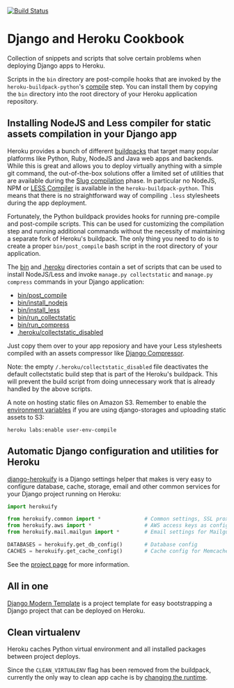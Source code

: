 
[![Build Status](https://travis-ci.org/vikalpindia/vikalp.png?branch=master)](https://travis-ci.org/vikalpindia/vikalp)

Django and Heroku Cookbook
==========================

Collection of snippets and scripts that solve certain problems when deploying
Django apps to Heroku.

Scripts in the `bin` directory are post-compile hooks that are invoked by
the `heroku-buildpack-python`'s
[compile](https://github.com/heroku/heroku-buildpack-python/blob/master/bin/compile)
step. You can install them by copying the `bin` directory into the root
directory of your Heroku application repository.

Installing NodeJS and Less compiler for static assets compilation in your Django app
------------------------------------------------------------------------------------

Heroku provides a bunch of different
[buildpacks](https://devcenter.heroku.com/articles/buildpacks) that target many
popular platforms like Python, Ruby, NodeJS and Java web apps and backends.
While this is great and allows you to deploy virtually anything with a simple
git command, the out-of-the-box solutions offer a limited set of utilities
that are available during the
[Slug compilation](https://devcenter.heroku.com/articles/slug-compiler) phase.
In particular no NodeJS, NPM or [LESS Compiler](http://lesscss.org/)
is available in the `heroku-buildpack-python`. This means that there
is no straightforward way of compiling `.less` stylesheets during
the app deployment.

Fortunately, the Python buildpack provides hooks for running pre-compile
and post-compile scripts. This can be used for customizing the compilation
step and running additional commands without the necessity of maintaining
a separate fork of Heroku's buildpack.
The only thing you need to do is to create a proper `bin/post_compile` bash
script in the root directory of your application.

The [bin](https://github.com/nigma/heroku-django-cookbook/tree/master/bin) and
[.heroku](https://github.com/nigma/heroku-django-cookbook/tree/master/.heroku) directories
contain a set of scripts that can be used to install NodeJS/Less and invoke
`manage.py collectstatic` and `manage.py compress` commands in your Django application:

- [bin/post_compile](https://github.com/nigma/heroku-django-cookbook/tree/master/bin/post_compile)
- [bin/install_nodejs](https://github.com/nigma/heroku-django-cookbook/tree/master/bin/install_nodejs)
- [bin/install_less](https://github.com/nigma/heroku-django-cookbook/tree/master/bin/install_less)
- [bin/run_collectstatic](https://github.com/nigma/heroku-django-cookbook/tree/master/bin/run_collectstatic)
- [bin/run_compress](https://github.com/nigma/heroku-django-cookbook/tree/master/bin/run_compress)
- [.heroku/collectstatic_disabled](https://github.com/nigma/heroku-django-cookbook/tree/master/.heroku/collectstatic_disabled)

Just copy them over to your app reposiory and have your Less stylesheets
compiled with an assets compressor like
[Django Compressor](https://github.com/jezdez/django_compressor).

Note: the empty ``/.heroku/collectstatic_disabled`` file deactivates the default collectstatic
build step that is part of the Heroku's buildpack. This will prevent the build script from doing
unnecessary work that is already handled by the above scripts.

A note on hosting static files on Amazon S3. Remember to enable the
[environment variables](https://devcenter.heroku.com/articles/django-assets#config-vars-during-build)
if you are using django-storages and uploading static assets to S3:

`heroku labs:enable user-env-compile`


Automatic Django configuration and utilities for Heroku
-------------------------------------------------------

[django-herokuify](https://github.com/nigma/django-herokuify) is a Django settings helper
that makes is very easy to configure database, cache, storage, email and other
common services for your Django project running on Heroku:

```python
import herokuify

from herokuify.common import *              # Common settings, SSL proxy header
from herokuify.aws import *                 # AWS access keys as configured in env
from herokuify.mail.mailgun import *        # Email settings for Mailgun add-on

DATABASES = herokuify.get_db_config()       # Database config
CACHES = herokuify.get_cache_config()       # Cache config for Memcache/MemCachier
```

See the [project page](https://github.com/nigma/django-herokuify) for more information.

All in one
----------

[Django Modern Template](https://github.com/nigma/django-modern-template) is a project
template for easy bootstrapping a Django project that can be deployed on Heroku.

Clean virtualenv
----------------

Heroku caches Python virtual environment and all installed packages between
project deploys.

Since the ``CLEAN_VIRTUALENV`` flag has been removed from the buildpack,
currently the only way to clean app cache is by
[changing the runtime](https://devcenter.heroku.com/articles/python-runtimes#changing-runtimes).
